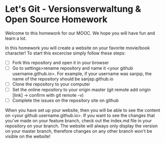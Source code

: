 # Let's Git - Versionsverwaltung & Open Source Homework
Welcome to this homework for our MOOC. We hope you will have fun and learn a lot. 

In this homework you will create a website on your favorite movie/book character! To start this excercise simply follow these steps:

- [ ] Fork this repository and open it in your browser
- [ ] Go to settings>rename repository and name it \<your github username.github.io\>. For example, if your username was sanjsp, the name of the repository should be sanjsp.github.io
- [ ] Clone the repository to your computer
- [ ] Set the online repository to your origin master (git remote add origin [link] -> confirm with git remote -v)
- [ ] Complete the issues on the repository site on github

When you have set up your website, then you will be able to see the content on \<your github username.github.io\>. If you want to see the changes that you've made on your feature branch, check out the index.md file in your repository on your branch. The website will always only display the version on your master branch, therefore changes on any other branch won't be visible on the website!
